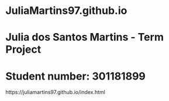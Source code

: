 # JuliaMartins97.github.io
# Julia dos Santos Martins - Term Project 
# Student number: 301181899
<link>https://juliamartins97.github.io/index.html</link>

